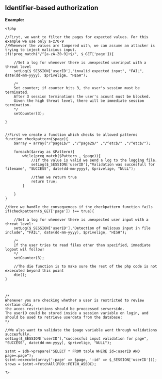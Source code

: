
Identifier-based authorization
-------

**Example:**


    <?php

	//First, we want to filter the pages for expected values. For this example we use only a-z/0-9
	//Whenever the values are tampered with, we can assume an attacker is trying to inject malicious input.
	if(!preg_match("/^[a-zA-Z0-9]+$/", $_GET['page']){

		//Set a log for whenever there is unexpected userinput with a threat level
		setLog($_SESSION['userID'],"invalid expected input", "FAIL", date(dd-mm-yyyy), $privelige, "HIGH");
		
		/*
		Set counter; if counter hits 3, the user's session must be terminated.
		After 3 session terminations the user's acount must be blocked.
		Given the high threat level, there will be immediate session termination.
		*/
		setCounter(3);
		
	}
 
 
	//First we create a function which checks te allowed patterns
	function checkpattern($page){
		$array = array("/^page1$/" ,"/^page2$/" ,"/^etc$/" ,"/^etc$/");
	
		foreach($array as $Pattern){
			while(preg_match($Pattern , $page)){		
				//If the value is valid we send a log to the logging file.        
				setLog($_SESSION['userID'],"Validation was succesfull for filename", "SUCCESS", date(dd-mm-yyyy), $privelige, "NULL"); 
			
				//then we return true      			
				return true;
			}

		}
	}
	
	//Here we handle the consequences if the checkpattern function fails
	if(checkpattern($_GET['page']) !== true){
		
		//Set a log for whenever there is unexpected user input with a threat level:
		setLog($_SESSION['userID'],"Detection of malicous input in file include", "FAIL", date(dd-mm-yyyy), $privelige, "HIGH");
		
		/*
		If the user tries to read files other than specified, immediate logout wil follow!
		*/
		setCounter(3);
					
		//The die function is to make sure the rest of the php code is not excecuted beyond this point
		die(); 
	}
	


	/* 
	Whenever you are checking whether a user is restricted to review certain data,
	the acces restrictions should be proccessed serverside.
	The userID could be stored inside a session variable on login, and should be used to retrieve userdata from the database:
	*/
	
	//We also want to validate the $page variable went through validations succesfully.
	setLog($_SESSION['userID'],"successful input validation for page", "SUCCESS", date(dd-mm-yyyy), $privelige, "NULL");
	
	$stmt = $db->prepare("SELECT * FROM table WHERE id=:userID AND page=:page");
	$stmt->execute(array(':page' => $page, ':id' => $_SESSION['userID']));
	$rows = $stmt->fetchAll(PDO::FETCH_ASSOC);
	
	?>


	
